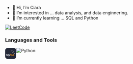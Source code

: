 - 👋 Hi, I’m Ciara
- 👀 I’m interested in ... data analysis, and data enginnering.
- 🌱 I’m currently learning ... SQL and Python

[![LeetCode](https://img.shields.io/badge/dynamic/json?style=plastic&labelColor=black&color=%23ffa116&label=Solved&query=solvedOverTotal&url=https%3A%2F%2Fleetcode-badge.vercel.app%2Fapi%2Fusers%2Fkiera_codes&logo=leetcode&logoColor=yellow)](https://leetcode.com/kiera_codes/)


### Languages and Tools
<img align = "left" alt = "SQL" width = "36px" src = "https://raw.githubusercontent.com/tandpfun/skill-icons/65dea6c4eaca7da319e552c09f4cf5a9a8dab2c8/icons/MySQL-Dark.svg"/> 
<img width="36" src="https://user-images.githubusercontent.com/25181517/183423507-c056a6f9-1ba8-4312-a350-19bcbc5a8697.png" alt="Python" title="Python"/>
<!---
ItsKiera/ItsKiera is a ✨ special ✨ repository because its `README.md` (this file) appears on your GitHub profile.
You can click the Preview link to take a look at your changes.
--->
